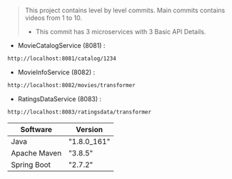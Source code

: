 > This project contains level by level commits.
> Main commits contains videos from 1 to 10.
> - This commit has 3 microservices with 3 Basic API Details.

- MovieCatalogService (8081) :
```sh
http://localhost:8081/catalog/1234
```
- MovieInfoService (8082) :
```sh
http://localhost:8082/movies/transformer
```
- RatingsDataService (8083) :
```sh
http://localhost:8083/ratingsdata/transformer
```


| Software     | Version      |
| ------       | ------       |
| Java         |  "1.8.0_161" |
| Apache Maven |  "3.8.5"     |
| Spring Boot  |  "2.7.2"     |
